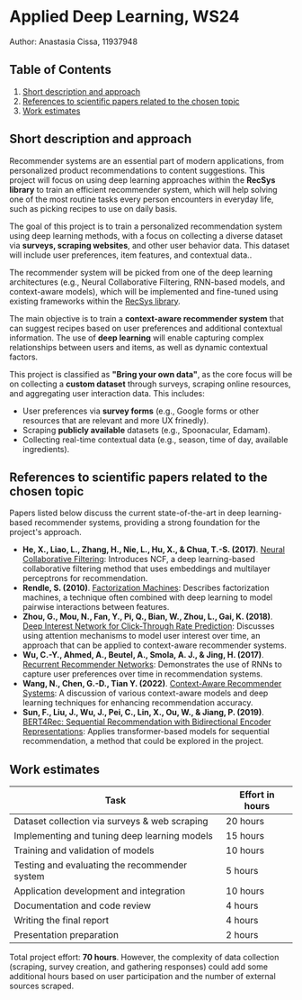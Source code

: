 # Applied Deep Learning, WS24 

Author: Anastasia Cissa, 11937948 

## Table of Contents

1. [Short description and approach](#short-description-and-approach)
2. [References to scientific papers related to the chosen topic](#references-to-scientific-papers-related-to-the-chosen-topic)
3. [Work estimates](#work-estimates)

## Short description and approach

Recommender systems are an essential part of modern applications, from personalized product recommendations to content suggestions. This project will focus on using deep learning approaches within the **RecSys library** to train an efficient recommender system, which  will help solving one of the most routine tasks every person encounters in everyday life, such as picking recipes to use on daily basis.

The goal of this project is to train a personalized recommendation system using deep learning methods, with a focus on collecting a diverse dataset via **surveys, scraping websites**, and other user behavior data. This dataset will include user preferences, item features, and contextual data..

The recommender system will be picked from one of the deep learning architectures (e.g., Neural Collaborative Filtering, RNN-based models, and context-aware models), which will be implemented and fine-tuned using existing frameworks within the [RecSys library](https://github.com/recommenders-team/recommenders/tree/main).

The main objective is to train a **context-aware recommender system** that can suggest recipes based on user preferences and additional contextual information. The use of **deep learning** will enable capturing complex relationships between users and items, as well as dynamic contextual factors.

This project is classified as **"Bring your own data"**, as the core focus will be on collecting a **custom dataset** through surveys, scraping online resources, and aggregating user interaction data. This includes:
- User preferences via **survey forms** (e.g., Google forms or other resources that are relevant and more UX frinedly).
- Scraping **publicly available** datasets (e.g., Spoonacular, Edamam).
- Collecting real-time contextual data (e.g., season, time of day, available ingredients).

## References to scientific papers related to the chosen topic

Papers listed below discuss the current state-of-the-art in deep learning-based recommender systems, providing a strong foundation for the project's approach.

- **He, X., Liao, L., Zhang, H., Nie, L., Hu, X., & Chua, T.-S. (2017)**. [Neural Collaborative Filtering](https://arxiv.org/abs/1708.05031): Introduces NCF, a deep learning-based collaborative filtering method that uses embeddings and multilayer perceptrons for recommendation.
- **Rendle, S. (2010)**. [Factorization Machines](https://ieeexplore.ieee.org/document/5694074): Describes factorization machines, a technique often combined with deep learning to model pairwise interactions between features.
- **Zhou, G., Mou, N., Fan, Y., Pi, Q., Bian, W., Zhou, L., Gai, K. (2018)**. [Deep Interest Network for Click-Through Rate Prediction](https://arxiv.org/abs/1706.06978): Discusses using attention mechanisms to model user interest over time, an approach that can be applied to context-aware recommender systems.
- **Wu, C.-Y., Ahmed, A., Beutel, A., Smola, A. J., & Jing, H. (2017)**. [Recurrent Recommender Networks](https://dl.acm.org/doi/10.1145/3038912.3052632): Demonstrates the use of RNNs to capture user preferences over time in recommendation systems.
- **Wang, N., Chen, G.-D., Tian Y. (2022)**. [Context-Aware Recommender Systems](https://www.mdpi.com/2076-3417/10/9/3022): A discussion of various context-aware models and deep learning techniques for enhancing recommendation accuracy.
- **Sun, F., Liu, J., Wu, J., Pei, C., Lin, X., Ou, W., & Jiang, P. (2019)**. [BERT4Rec: Sequential Recommendation with Bidirectional Encoder Representations](https://arxiv.org/abs/1904.06814): Applies transformer-based models for sequential recommendation, a method that could be explored in the project.

## Work estimates

| Task                                             | Effort in hours |
|--------------------------------------------------|-----------------|
| Dataset collection via surveys & web scraping    | 20 hours        |
| Implementing and tuning deep learning models     | 15 hours        |
| Training and validation of models                | 10 hours        |
| Testing and evaluating the recommender system    | 5 hours         |
| Application development and integration          | 10 hours        |
| Documentation and code review                    | 4 hours         |
| Writing the final report                         | 4 hours         |
| Presentation preparation                         | 2 hours         |

Total project effort: **70 hours**. However, the complexity of data collection (scraping, survey creation, and gathering responses) could add some additional hours based on user participation and the number of external sources scraped.
